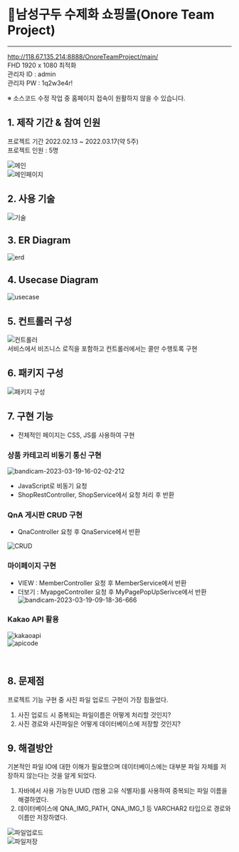 # :pushpin:남성구두 수제화 쇼핑몰(Onore Team Project)
<hr>

http://118.67.135.214:8888/OnoreTeamProject/main/ <br>
FHD 1920 x 1080 최적화 <br>
관리자 ID : admin <br>
관리자 PW : 1q2w3e4r! <br>

※ 소스코드 수정 작업 중 홈페이지 접속이 원활하지 않을 수 있습니다.

## 1. 제작 기간 & 참여 인원
프로젝트 기간 2022.02.13 ~ 2022.03.17(약 5주) <br>
프로젝트 인원 : 5명

![메인](https://user-images.githubusercontent.com/115913274/225919477-74ebd1a4-c6c1-42a6-b7c6-6270233d5d94.png) <br>
![메인페이지](https://user-images.githubusercontent.com/115913274/226086462-27d793ed-7dc9-4e69-93e2-d4154d2d7ba0.png)



## 2. 사용 기술<br>
![기술](https://user-images.githubusercontent.com/115913274/226156447-d04d6508-eaf8-4ca8-b54d-bb9ad47c021b.JPG)

## 3. ER Diagram
![erd](https://user-images.githubusercontent.com/115913274/226086362-71784bdc-b6ca-4eac-aba7-6bed0fbdc6af.JPG)

## 4. Usecase Diagram
![usecase](https://user-images.githubusercontent.com/115913274/226086393-f2bea01a-5303-4ac3-bc32-5037c5f855fc.png)

## 5. 컨트롤러 구성
![컨트롤러](https://user-images.githubusercontent.com/115913274/226087062-e9b1d4ae-6df1-41bb-98a9-d1f0934a3454.JPG) <br>
서비스에서 비즈니스 로직을 포함하고 컨트롤러에서는 콜만 수행토록 구현

## 6. 패키지 구성
![패키지 구성](https://user-images.githubusercontent.com/115913274/226153349-c965e144-cd59-4329-be7b-267f361d0f3c.JPG) <br>

## 7. 구현 기능
- 전체적인 페이지는 CSS, JS를 사용하여 구현 

### 상품 카테고리 비동기 통신 구현
![bandicam-2023-03-19-16-02-02-212](https://user-images.githubusercontent.com/115913274/226159567-254c27e8-3a21-4a4d-bc69-332353d40ae8.gif)

- JavaScript로 비동기 요청 <br>
- ShopRestController, ShopService에서 요청 처리 후 반환<br>


### QnA 게시판 CRUD 구현
- QnaController 요청 후 QnaService에서 반환<br>

![CRUD](https://user-images.githubusercontent.com/115913274/226153204-cbd83108-3af2-4fc5-8af3-868220ada38d.gif)


### 마이페이지 구현
- VIEW : MemberController 요청 후 MemberService에서 반환<br>
- 더보기 : MyapgeController 요청 후 MyPagePopUpSerivce에서 반환<br>
![bandicam-2023-03-19-09-18-36-666](https://user-images.githubusercontent.com/115913274/226146952-ac6dfd0f-3183-4c46-bd5b-8f7a7093154a.gif)

### Kakao API 활용
![kakaoapi](https://user-images.githubusercontent.com/115913274/226154435-d9890159-824d-47a1-93d4-ee38861bccbe.JPG) <br>
![apicode](https://user-images.githubusercontent.com/115913274/226155876-881e15ed-f8e3-4022-b4b2-e2419163210b.JPG)

</br>


## 8. 문제점

프로젝트 기능 구현 중 사진 파일 업로드 구현이 가장 힘들었다.
1. 사진 업로드 시 중복되는 파일이름은 어떻게 처리할 것인지?
2. 사진 경로와 사진파일은 어떻게 데이터베이스에 저장할 것인지?


## 9. 해결방안
기본적인 파일 IO에 대한 이해가 필요했으며 데이터베이스에는 대부분 파일 자체를 저장하지 않는다는 것을 알게 되었다.<br>
1. 자바에서 사용 가능한 UUID (범용 고유 식별자)를 사용하여 중복되는 파일 이름을 해결하였다. <br>
2. 데이터베이스에 QNA_IMG_PATH, QNA_IMG_1 등 VARCHAR2 타입으로 경로와 이름만 저장하였다. <br>

![파일업로드](https://user-images.githubusercontent.com/115913274/226154045-aa17b171-7bc4-4f21-b005-7295fc444770.JPG) <br>
![파일저장](https://user-images.githubusercontent.com/115913274/226154200-7a9bdef1-addc-4dfb-b6fc-424fc89d2b53.JPG)
